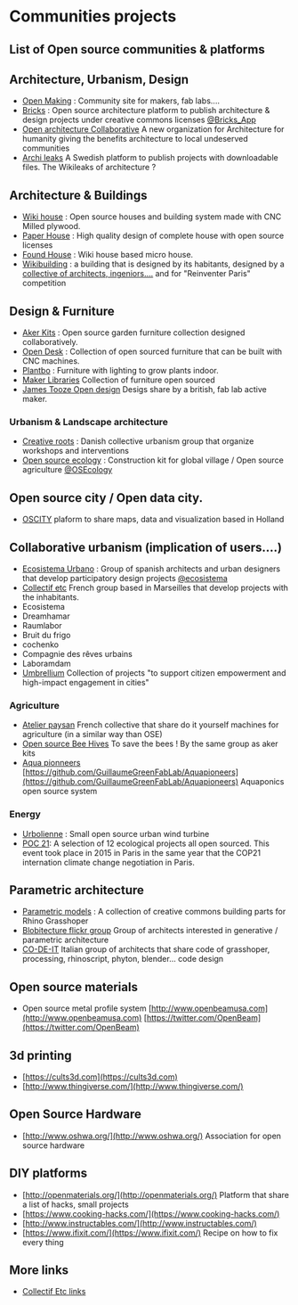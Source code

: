 # Communities projects

## List of Open source communities & platforms

## Architecture, Urbanism, Design

* [Open Making](https://openmaking.is) : Community site for makers, fab labs....
* [Bricks](http://www.openbricks.io) : Open source architecture platform to publish architecture & design projects under creative commons licenses [@Bricks\_App](https://twitter.com/Bricks_App)
* [Open architecture Collaborative](http://www.openarchcollab.org) A new organization for Architecture for humanity giving the benefits architecture to local undeserved communities
* [Archi leaks](http://archileaks.se/databas/) A Swedish platform to publish projects with downloadable files. The Wikileaks of architecture ? 

## Architecture & Buildings

* [Wiki house](http://wikihouse.cc) : Open source houses and building system made with CNC Milled plywood.
* [Paper House](http://paperhouses.co) : High quality design of complete house with open source licenses 
* [Found House](http://foundhouse.cc) : Wiki house based micro house.
* [Wikibuilding](http://wikibuilding.paris) : a building that is designed by its habitants, designed by a [collective of architects, ingeniors....](http://wikibuilding.paris/en/team/) and  for "Reinventer Paris" competition

## Design & Furniture

* [Aker Kits](https://aker.me) : Open source garden furniture collection designed collaboratively.
* [Open Desk](https://www.opendesk.cc/) : Collection of open sourced furniture that can be built with CNC machines.
* [Plantbo](http://plantbot.io/) : Furniture with lighting to grow plants indoor.
* [Maker Libraries](http://design.britishcouncil.org/projects/makerlibraries/) Collection of furniture open sourced
* [James Tooze Open design](http://www.jamestooze.com/open-design/open-source-chair/) Desigs share by a british, fab lab active maker. 

### Urbanism & Landscape architecture

* [Creative roots](http://www.creativeroots.dk) : Danish collective urbanism group that organize workshops and interventions
* [Open source ecology](https://twitter.com/OSEcology) : Construction kit for global village / Open source agriculture [@OSEcology](https://twitter.com/OSEcology)

## Open source city / Open data city.

* [OSCITY](http://www.oscity.eu) plaform to share maps, data and visualization based in Holland

## Collaborative urbanism \(implication of users....\)

* [Ecosistema Urbano](http://ecosistemaurbano.com) : Group of spanish architects and urban designers that develop participatory design projects [@ecosistema](https://twitter.com/OSEcology)
* [Collectif etc](http://www.collectifetc.com) French group based in Marseilles that develop projects with the inhabitants.
* Ecosistema
* Dreamhamar
* Raumlabor
* Bruit du frigo
* cochenko
* Compagnie des rêves urbains
* Laboramdam
* [Umbrellium](http://umbrellium.co.uk/#initiatives) Collection of projects "to support citizen empowerment and high-impact engagement in cities"

### Agriculture

* [Atelier paysan](http://www.latelierpaysan.org) French collective that share do it yourself machines for agriculture \(in a similar way than OSE\)
* [Open source Bee Hives](http://opensourcebeehives.net) To save the bees ! By the same group as aker kits
* [Aqua pionneers](http://aquapioneers.io) [https://github.com/GuillaumeGreenFabLab/Aquapioneers](https://github.com/GuillaumeGreenFabLab/Aquapioneers) Aquaponics open source system

### Energy

* [Urbolienne](http://www.oshwa.org/definition) : Small open source urban wind turbine
* [POC 21](http://www.poc21.cc): A selection of 12 ecological projects all open sourced. This event took place in 2015 in Paris in the same year that the COP21 internation climate change negotiation in Paris.

## Parametric architecture

* [Parametric models](http://www.parametricmodel.com) : A collection of creative commons building parts for Rhino Grasshoper
* [Blobitecture flickr group](https://www.flickr.com/groups/blobitecture) Group of architects interested in generative / parametric architecture
* [CO-DE-IT](http://www.co-de-it.com) Italian group of architects that share code of grasshoper, processing, rhinoscript, phyton, blender... code design

## Open source materials

* Open source metal profile system [http://www.openbeamusa.com](http://www.openbeamusa.com) [https://twitter.com/OpenBeam](https://twitter.com/OpenBeam)

## 3d printing

* [https://cults3d.com](https://cults3d.com)
* [http://www.thingiverse.com/](http://www.thingiverse.com/)

## Open Source Hardware

* [http://www.oshwa.org/](http://www.oshwa.org/) Association for open source hardware

## DIY platforms

* [http://openmaterials.org/](http://openmaterials.org/) Platform that share a list of hacks, small projects
* [https://www.cooking-hacks.com/](https://www.cooking-hacks.com/)
* [http://www.instructables.com/](http://www.instructables.com/)
* [https://www.ifixit.com/](https://www.ifixit.com/) Recipe on how to fix every thing

## More links

* [Collectif Etc links](http://www.collectifetc.com/liens/)



